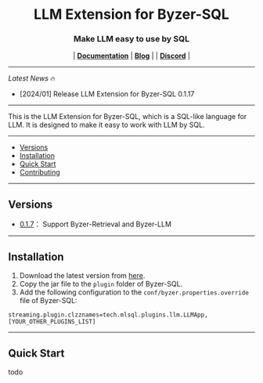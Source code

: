 <H1 align="center">
LLM Extension for Byzer-SQL
</H1>

<h3 align="center">
Make LLM easy to use by SQL
</h3>

<p align="center">
| <a href="#"><b>Documentation</b></a> | <a href="#"><b>Blog</b></a> | | <a href="#"><b>Discord</b></a> |

</p>

---

*Latest News* 🔥

- [2024/01] Release LLM Extension for Byzer-SQL 0.1.17


---

This is the LLM Extension for Byzer-SQL, which is a SQL-like language for LLM. It is designed to make it easy to work with LLM by SQL.

---

* [Versions](#Versions)
* [Installation](#Installation)
* [Quick Start](#Quick-Start)
* [Contributing](#Contributing)

---

## Versions
- [0.1.7](https://download.byzer.org/byzer-extensions/nightly-build/)： Support Byzer-Retrieval and Byzer-LLM 

---

## Installation

1. Download the latest version from [here](https://download.byzer.org/byzer-extensions/nightly-build/).
2. Copy the jar file to the `plugin` folder of Byzer-SQL.
3. Add the following configuration to the `conf/byzer.properties.override` file of Byzer-SQL:

```properties
streaming.plugin.clzznames=tech.mlsql.plugins.llm.LLMApp,[YOUR_OTHER_PLUGINS_LIST]
```

---

## Quick Start

todo
